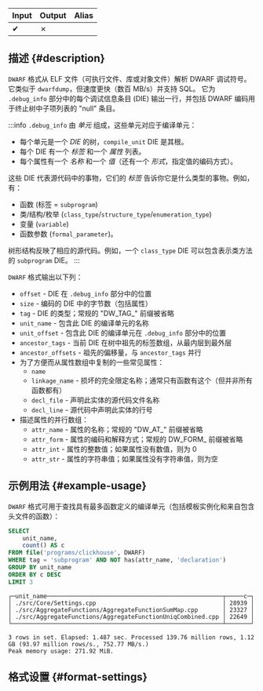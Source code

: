 | Input | Output  | Alias |
|-------|---------|-------|
| ✔     | ✗       |       |

## 描述 {#description}

`DWARF` 格式从 ELF 文件（可执行文件、库或对象文件）解析 DWARF 调试符号。 
它类似于 `dwarfdump`，但速度更快（数百 MB/s）并支持 SQL。 
它为 `.debug_info` 部分中的每个调试信息条目 (DIE) 输出一行，并包括 DWARF 编码用于终止树中子项列表的 "null" 条目。

:::info
`.debug_info` 由 *单元* 组成，这些单元对应于编译单元：
- 每个单元是一个 *DIE* 的树，`compile_unit` DIE 是其根。 
- 每个 DIE 有一个 *标签* 和一个 *属性* 列表。 
- 每个属性有一个 *名称* 和一个 *值*（还有一个 *形式*，指定值的编码方式）。

这些 DIE 代表源代码中的事物，它们的 *标签* 告诉你它是什么类型的事物。例如，有：

- 函数 (标签 = `subprogram`)
- 类/结构/枚举 (`class_type`/`structure_type`/`enumeration_type`)
- 变量 (`variable`)
- 函数参数 (`formal_parameter`)。

树形结构反映了相应的源代码。例如，一个 `class_type` DIE 可以包含表示类方法的 `subprogram` DIE。
:::

`DWARF` 格式输出以下列：

- `offset` - DIE 在 `.debug_info` 部分中的位置
- `size` - 编码的 DIE 中的字节数（包括属性）
- `tag` - DIE 的类型；常规的 "DW_TAG_" 前缀被省略
- `unit_name` - 包含此 DIE 的编译单元的名称
- `unit_offset` - 包含此 DIE 的编译单元在 `.debug_info` 部分中的位置
- `ancestor_tags` - 当前 DIE 在树中祖先的标签数组，从最内层到最外层
- `ancestor_offsets` - 祖先的偏移量，与 `ancestor_tags` 并行
- 为了方便而从属性数组中复制的一些常见属性：
    - `name`
    - `linkage_name` - 损坏的完全限定名称；通常只有函数有这个（但并非所有函数都有）
    - `decl_file` - 声明此实体的源代码文件名称
    - `decl_line` - 源代码中声明此实体的行号
- 描述属性的并行数组：
    - `attr_name` - 属性的名称；常规的 "DW_AT_" 前缀被省略
    - `attr_form` - 属性的编码和解释方式；常规的 DW_FORM_ 前缀被省略
    - `attr_int` - 属性的整数值；如果属性没有数值，则为 0
    - `attr_str` - 属性的字符串值；如果属性没有字符串值，则为空

## 示例用法 {#example-usage}

`DWARF` 格式可用于查找具有最多函数定义的编译单元（包括模板实例化和来自包含头文件的函数）：

```sql title="Query"
SELECT
    unit_name,
    count() AS c
FROM file('programs/clickhouse', DWARF)
WHERE tag = 'subprogram' AND NOT has(attr_name, 'declaration')
GROUP BY unit_name
ORDER BY c DESC
LIMIT 3
```
```text title="Response"
┌─unit_name──────────────────────────────────────────────────┬─────c─┐
│ ./src/Core/Settings.cpp                                    │ 28939 │
│ ./src/AggregateFunctions/AggregateFunctionSumMap.cpp       │ 23327 │
│ ./src/AggregateFunctions/AggregateFunctionUniqCombined.cpp │ 22649 │
└────────────────────────────────────────────────────────────┴───────┘

3 rows in set. Elapsed: 1.487 sec. Processed 139.76 million rows, 1.12 GB (93.97 million rows/s., 752.77 MB/s.)
Peak memory usage: 271.92 MiB.
```

## 格式设置 {#format-settings}
